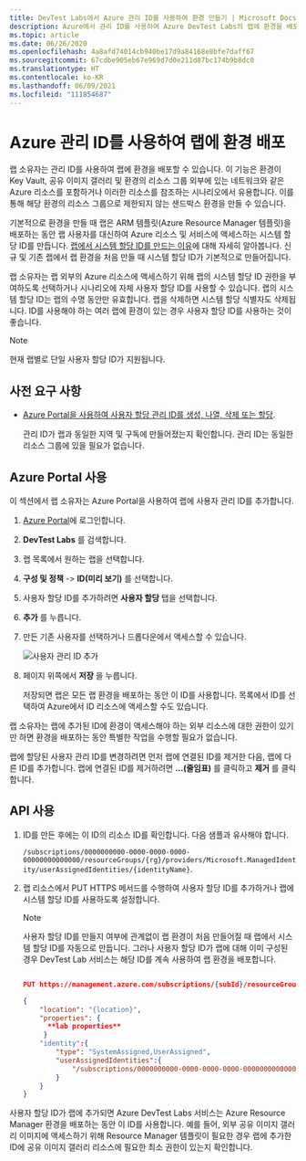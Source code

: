 ```yaml
---
title: DevTest Labs에서 Azure 관리 ID를 사용하여 환경 만들기 | Microsoft Docs
description: Azure에서 관리 ID를 사용하여 Azure DevTest Labs의 랩에 환경을 배포하는 방법을 알아봅니다.
ms.topic: article
ms.date: 06/26/2020
ms.openlocfilehash: 4a8afd74014cb940be17d9a84168e8bfe7daff67
ms.sourcegitcommit: 67cdbe905eb67e969d7d0e211d87bc174b9b8dc0
ms.translationtype: HT
ms.contentlocale: ko-KR
ms.lasthandoff: 06/09/2021
ms.locfileid: "111854687"
---
```

# <a name="use-azure-managed-identities-to-deploy-environments-in-a-lab"></a>Azure 관리 ID를 사용하여 랩에 환경 배포 

랩 소유자는 관리 ID를 사용하여 랩에 환경을 배포할 수 있습니다. 이 기능은 환경이 Key Vault, 공유 이미지 갤러리 및 환경의 리소스 그룹 외부에 있는 네트워크와 같은 Azure 리소스를 포함하거나 이러한 리소스를 참조하는 시나리오에서 유용합니다. 이를 통해 해당 환경의 리소스 그룹으로 제한되지 않는 샌드박스 환경을 만들 수 있습니다. 

기본적으로 환경을 만들 때 랩은 ARM 템플릿(Azure Resource Manager 템플릿)을 배포하는 동안 랩 사용자를 대신하여 Azure 리소스 및 서비스에 액세스하는 시스템 할당 ID를 만듭니다. [랩에서 시스템 할당 ID를 만드는 이유](configure-lab-identity.md#scenarios-for-using-labs-system-assigned-identity)에 대해 자세히 알아봅니다. 신규 및 기존 랩에서 랩 환경을 처음 만들 때 시스템 할당 ID가 기본적으로 만들어집니다.  

랩 소유자는 랩 외부의 Azure 리소스에 액세스하기 위해 랩의 시스템 할당 ID 권한을 부여하도록 선택하거나 시나리오에 자체 사용자 할당 ID를 사용할 수 있습니다. 랩의 시스템 할당 ID는 랩의 수명 동안만 유효합니다. 랩을 삭제하면 시스템 할당 식별자도 삭제됩니다. ID를 사용해야 하는 여러 랩에 환경이 있는 경우 사용자 할당 ID를 사용하는 것이 좋습니다.  

> [!NOTE]
> 현재 랩별로 단일 사용자 할당 ID가 지원됩니다. 

## <a name="prerequisites"></a>사전 요구 사항

- [Azure Portal을 사용하여 사용자 할당 관리 ID를 생성, 나열, 삭제 또는 할당](../active-directory/managed-identities-azure-resources/how-to-manage-ua-identity-portal.md). 
    
    관리 ID가 랩과 동일한 지역 및 구독에 만들어졌는지 확인합니다. 관리 ID는 동일한 리소스 그룹에 있을 필요가 없습니다.

## <a name="use-azure-portal"></a>Azure Portal 사용

이 섹션에서 랩 소유자는 Azure Portal을 사용하여 랩에 사용자 관리 ID를 추가합니다. 

1. [Azure Portal](https://portal.azure.com)에 로그인합니다.
1. **DevTest Labs** 를 검색합니다.
1. 랩 목록에서 원하는 랩을 선택합니다.
1. **구성 및 정책** -> **ID(미리 보기)** 를 선택합니다. 
1. 사용자 할당 ID를 추가하려면 **사용자 할당** 탭을 선택합니다.
1. **추가** 를 누릅니다.
1. 만든 기존 사용자를 선택하거나 드롭다운에서 액세스할 수 있습니다.
 
    ![사용자 관리 ID 추가](./media/use-managed-identities-environments/add-user-managed-identity.png)
1. 페이지 위쪽에서 **저장** 을 누릅니다.

    저장되면 랩은 모든 랩 환경을 배포하는 동안 이 ID를 사용합니다. 목록에서 ID를 선택하여 Azure에서 ID 리소스에 액세스할 수도 있습니다. 

랩 소유자는 랩에 추가된 ID에 환경이 액세스해야 하는 외부 리소스에 대한 권한이 있기만 하면 환경을 배포하는 동안 특별한 작업을 수행할 필요가 없습니다. 

랩에 할당된 사용자 관리 ID를 변경하려면 먼저 랩에 연결된 ID를 제거한 다음, 랩에 다른 ID를 추가합니다. 랩에 연결된 ID를 제거하려면 **...(줄임표)** 를 클릭하고 **제거** 를 클릭합니다. 

## <a name="use-api"></a>API 사용

1. ID를 만든 후에는 이 ID의 리소스 ID를 확인합니다. 다음 샘플과 유사해야 합니다. 

    `/subscriptions/0000000000-0000-0000-0000-00000000000000/resourceGroups/{rg}/providers/Microsoft.ManagedIdentity/userAssignedIdentities/{identityName}`.

1. 랩 리소스에서 PUT HTTPS 메서드를 수행하여 사용자 할당 ID를 추가하거나 랩에 시스템 할당 ID를 사용하도록 설정합니다.

   > [!NOTE]
   > 사용자 할당 ID를 만들지 여부에 관계없이 랩 환경이 처음 만들어질 때 랩에서 시스템 할당 ID를 자동으로 만듭니다. 그러나 사용자 할당 ID가 랩에 대해 이미 구성된 경우 DevTest Lab 서비스는 해당 ID를 계속 사용하여 랩 환경을 배포합니다. 
 
    ```json
    
    PUT https://management.azure.com/subscriptions/{subId}/resourceGroups/{rg}/providers/Microsoft.Devtestlab/labs/{labname}

    {
        "location": "{location}",
        "properties": {
          **lab properties**
         } 
        "identity":{
            "type": "SystemAssigned,UserAssigned",
            "userAssignedIdentities":{
                "/subscriptions/0000000000-0000-0000-0000-00000000000000/resourceGroups/{rg}/providers/Microsoft.ManagedIdentity/userAssignedIdentities/{identityName}":{}
            }
        } 
    }
    
    ```
 
사용자 할당 ID가 랩에 추가되면 Azure DevTest Labs 서비스는 Azure Resource Manager 환경을 배포하는 동안 이 ID를 사용합니다. 예를 들어, 외부 공유 이미지 갤러리 이미지에 액세스하기 위해 Resource Manager 템플릿이 필요한 경우 랩에 추가한 ID에 공유 이미지 갤러리 리소스에 필요한 최소 권한이 있는지 확인합니다. 
